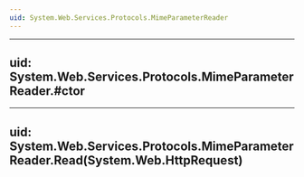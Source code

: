 ```yaml
---
uid: System.Web.Services.Protocols.MimeParameterReader
---
```


---
uid: System.Web.Services.Protocols.MimeParameterReader.#ctor
---

---
uid: System.Web.Services.Protocols.MimeParameterReader.Read(System.Web.HttpRequest)
---
